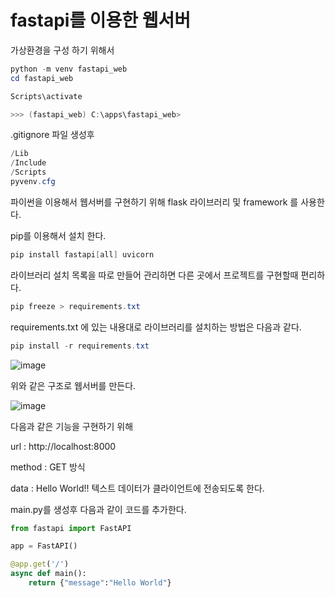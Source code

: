 # fastapi를 이용한 웹서버

가상환경을 구성 하기 위해서 

```powershell
python -m venv fastapi_web
cd fastapi_web

Scripts\activate

>>> (fastapi_web) C:\apps\fastapi_web>
```

.gitignore 파일 생성후

```powershell
/Lib
/Include
/Scripts
pyvenv.cfg
```

파이썬을 이용해서 웹서버를 구현하기 위해 flask 라이브러리 및 framework 를 사용한다.

pip를 이용해서 설치 한다.

```powershell
pip install fastapi[all] uvicorn
```

라이브러리 설치 목록을 따로 만들어 관리하면 다른 곳에서 프로젝트를 구현할때 편리하다.

```powershell
pip freeze > requirements.txt
```

requirements.txt 에 있는 내용대로 라이브러리를 설치하는 방법은 다음과 같다.

```powershell
pip install -r requirements.txt
```

![image](https://github.com/kbigdata005/web_server/assets/139095086/ae2a74f9-df59-447e-b0ca-249d26dd935e)


위와 같은 구조로 웹서버를 만든다.

![image](https://github.com/kbigdata005/web_server/assets/139095086/15a7cc1e-aaa6-4129-9b7e-47ccc859d982)

다음과 같은 기능을 구현하기 위해

url : http://localhost:8000

method : GET 방식

data : Hello World!! 텍스트 데이터가 클라이언트에 전송되도록 한다.

main.py를 생성후 다음과 같이 코드를 추가한다.

```python
from fastapi import FastAPI

app = FastAPI()

@app.get('/')
async def main():
    return {"message":"Hello World"}